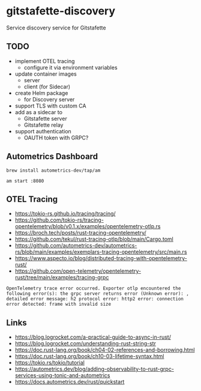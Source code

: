 # gitstafette-discovery

Service discovery service for Gitstafette

## TODO

* implement OTEL tracing
  * configure it via environment variables
* update container images
  * server
  * client (for Sidecar)
* create Helm package
  * for Discovery server
* support TLS with custom CA
* add as a sidecar to 
  * Gitstafette server
  * Gitstafette relay
* support authentication
  * OAUTH token with GRPC?


## Autometrics Dashboard

```shell
brew install autometrics-dev/tap/am
```

```shell
am start :8080
```

## OTEL Tracing

* https://tokio-rs.github.io/tracing/tracing/
* https://github.com/tokio-rs/tracing-opentelemetry/blob/v0.1.x/examples/opentelemetry-otlp.rs
* https://broch.tech/posts/rust-tracing-opentelemetry/
* https://github.com/tekul/rust-tracing-otlp/blob/main/Cargo.toml
* https://github.com/autometrics-dev/autometrics-rs/blob/main/examples/exemplars-tracing-opentelemetry/src/main.rs
* https://www.aspecto.io/blog/distributed-tracing-with-opentelemetry-rust/
* https://github.com/open-telemetry/opentelemetry-rust/tree/main/examples/tracing-grpc

```shell
OpenTelemetry trace error occurred. Exporter otlp encountered the following error(s): the grpc server returns error (Unknown error): , detailed error message: h2 protocol error: http2 error: connection error detected: frame with invalid size
```

## Links

* https://blog.logrocket.com/a-practical-guide-to-async-in-rust/
* https://blog.logrocket.com/understanding-rust-string-str
* https://doc.rust-lang.org/book/ch04-02-references-and-borrowing.html
* https://doc.rust-lang.org/book/ch10-03-lifetime-syntax.html
* https://tokio.rs/tokio/tutorial
* https://autometrics.dev/blog/adding-observability-to-rust-grpc-services-using-tonic-and-autometrics
* https://docs.autometrics.dev/rust/quickstart